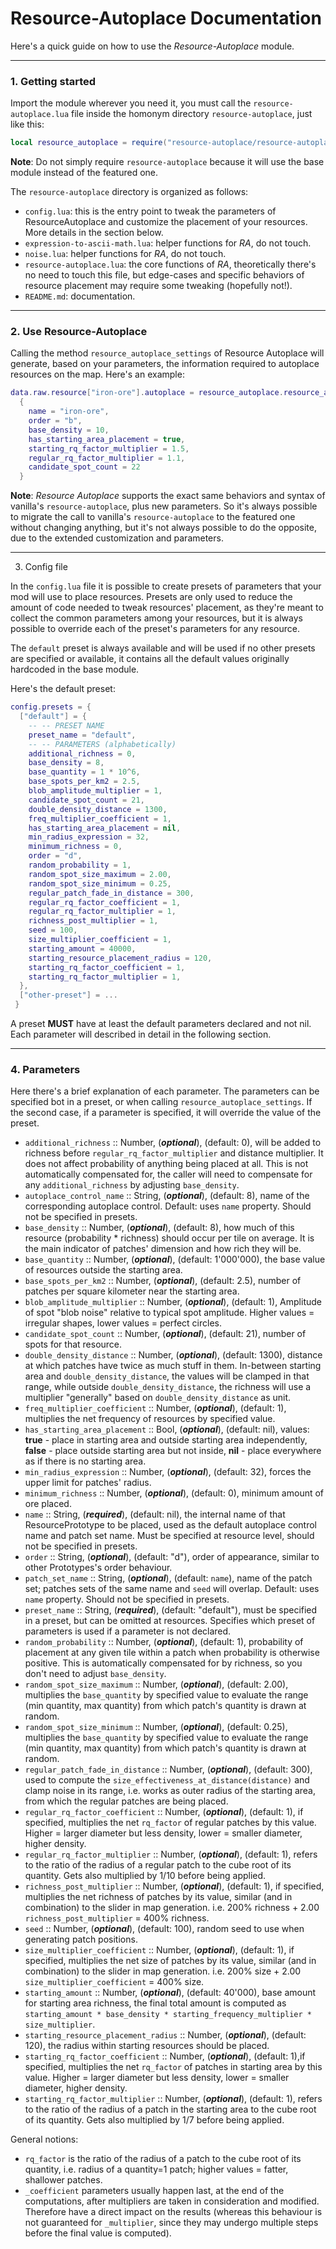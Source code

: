 # Resource-Autoplace Documentation

Here's a quick guide on how to use the *Resource-Autoplace* module.

---

### 1. Getting started

Import the module wherever you need it, you must call the `resource-autoplace.lua` file inside the homonym directory `resource-autoplace`, just like this:

```lua
local resource_autoplace = require("resource-autoplace/resource-autoplace")
```

**Note**: Do not simply require `resource-autoplace` because it will use the base module instead of the featured one.

The `resource-autoplace` directory is organized as follows:
- `config.lua`: this is the entry point to tweak the parameters of ResourceAutoplace and customize the placement of your resources. More details in the section below.
- `expression-to-ascii-math.lua`: helper functions for *RA*, do not touch.
- `noise.lua`: helper functions for *RA*, do not touch.
- `resource-autoplace.lua`: the core functions of *RA*, theoretically there's no need to touch this file, but edge-cases and specific behaviors of resource placement may require some tweaking (hopefully not!).
- `README.md`: documentation.

---

### 2. Use Resource-Autoplace

Calling the method `resource_autoplace_settings` of Resource Autoplace will generate, based on your parameters, the information required to autoplace resources on the map. Here's an example:

```lua
data.raw.resource["iron-ore"].autoplace = resource_autoplace.resource_autoplace_settings
  {
    name = "iron-ore",
    order = "b",
    base_density = 10,
    has_starting_area_placement = true,
    starting_rq_factor_multiplier = 1.5,
    regular_rq_factor_multiplier = 1.1,
    candidate_spot_count = 22
  }
```

**Note**: *Resource Autoplace* supports the exact same behaviors and syntax of vanilla's `resource-autoplace`, plus new parameters. So it's always possible to migrate the call to vanilla's `resource-autoplace` to the featured one without changing anything, but it's not always possible to do the opposite, due to the extended customization and parameters.

---


3. Config file

In the `config.lua` file it is possible to create presets of parameters that your mod will use to place resources. Presets are only used to reduce the amount of code needed to tweak resources' placement, as they're meant to collect the common parameters among your resources, but it is always possible to override each of the preset's parameters for any resource.

The `default` preset is always available and will be used if no other presets are specified or available, it contains all the default values originally hardcoded in the base module.

Here's the default preset:

```lua
config.presets = {
  ["default"] = {
    -- -- PRESET NAME
    preset_name = "default",
    -- -- PARAMETERS (alphabetically)
    additional_richness = 0,
    base_density = 8,
    base_quantity = 1 * 10^6,
    base_spots_per_km2 = 2.5,
    blob_amplitude_multiplier = 1,
    candidate_spot_count = 21,
    double_density_distance = 1300,
    freq_multiplier_coefficient = 1,
    has_starting_area_placement = nil,
    min_radius_expression = 32,
    minimum_richness = 0,
    order = "d",
    random_probability = 1,
    random_spot_size_maximum = 2.00,
    random_spot_size_minimum = 0.25,
    regular_patch_fade_in_distance = 300,
    regular_rq_factor_coefficient = 1,
    regular_rq_factor_multiplier = 1,
    richness_post_multiplier = 1,
    seed = 100,
    size_multiplier_coefficient = 1,
    starting_amount = 40000,
    starting_resource_placement_radius = 120,
    starting_rq_factor_coefficient = 1,
    starting_rq_factor_multiplier = 1,
  },
  ["other-preset"] = ...
 }
```

A preset **MUST** have at least the default parameters declared and not nil. Each parameter will described in detail in the following section.

---

### 4. Parameters

Here there's a brief explanation of each parameter. The parameters can be specified bot in a preset, or when calling `resource_autoplace_settings`. If the second case, if a parameter is specified, it will override the value of the preset.

- `additional_richness` :: Number, (**_optional_**), (default: 0), will be added to richness before `regular_rq_factor_multiplier` and distance multiplier. It does not affect probability of anything being placed at all. This is not automatically compensated for, the caller will need to compensate for any `additional_richness` by adjusting `base_density`.
- `autoplace_control_name` :: String, (**_optional_**), (default: 8), name of the corresponding autoplace control. Default: uses `name` property. Should not be specified in presets.
- `base_density` :: Number, (**_optional_**), (default: 8), how much of this resource (probability * richness) should occur per tile on average. It is the main indicator of patches' dimension and how rich they will be. 
- `base_quantity` :: Number, (**_optional_**), (default: 1'000'000), the base value of resources outside the starting area.
- `base_spots_per_km2` :: Number, (**_optional_**), (default: 2.5), number of patches per square kilometer near the starting area.
- `blob_amplitude_multiplier` :: Number, (**_optional_**), (default: 1), Amplitude of spot "blob noise" relative to typical spot amplitude. Higher values = irregular shapes, lower values = perfect circles.
- `candidate_spot_count` :: Number, (**_optional_**), (default: 21), number of spots for that resource.
- `double_density_distance` :: Number, (**_optional_**), (default: 1300), distance at which patches have twice as much stuff in them. In-between starting area and `double_density_distance`, the values will be clamped in that range, while outside `double_density_distance`, the richness will use a multiplier "generally" based on `double_density_distance` as unit.
- `freq_multiplier_coefficient` :: Number, (**_optional_**), (default: 1), multiplies the net frequency of resources by specified value.
- `has_starting_area_placement` :: Bool, (**_optional_**), (default: nil), values: **true** - place in starting area and outside starting area independently, **false** - place outside starting area but not inside, **nil** - place everywhere as if there is no starting area.
- `min_radius_expression` :: Number, (**_optional_**), (default: 32), forces the upper limit for patches' radius.
- `minimum_richness` :: Number, (**_optional_**), (default: 0), minimum amount of ore placed.
- `name` :: String, (**_required_**), (default: nil), the internal name of that ResourcePrototype to be placed, used as the default autoplace control name and patch set name. Must be specified at resource level, should not be specified in presets.
- `order` :: String, (**_optional_**), (default: "d"), order of appearance, similar to other Prototypes's order behaviour.
- `patch_set_name` :: String, (**_optional_**), (default: `name`), name of the patch set; patches sets of the same name and `seed` will overlap. Default: uses `name` property. Should not be specified in presets.
- `preset_name` :: String, (**_required_**), (default: "default"), must be specified in a preset, but can be omitted at resources. Specifies which preset of parameters is used if a parameter is not declared.
- `random_probability` :: Number, (**_optional_**), (default: 1), probability of placement at any given tile within a patch when probability is otherwise positive. This is automatically compensated for by richness, so you don't need to adjust `base_density`.
- `random_spot_size_maximum` :: Number, (**_optional_**), (default: 2.00), multiplies the `base_quantity` by specified value to evaluate the range (min quantity, max quantity) from which patch's quantity is drawn at random.
- `random_spot_size_minimum` :: Number, (**_optional_**), (default: 0.25), multiplies the `base_quantity` by specified value to evaluate the range (min quantity, max quantity) from which patch's quantity is drawn at random.
- `regular_patch_fade_in_distance` :: Number, (**_optional_**), (default: 300), used to compute the `size_effectiveness_at_distance(distance)` and clamp noise in its range, i.e. works as outer radius of the starting area, from which the regular patches are being placed.
- `regular_rq_factor_coefficient` :: Number, (**_optional_**), (default: 1), if specified, multiplies the net `rq_factor` of regular patches by this value. Higher = larger diameter but less density, lower = smaller diameter, higher density.
- `regular_rq_factor_multiplier` :: Number, (**_optional_**), (default: 1), refers to the ratio of the radius of a regular patch to the cube root of its quantity. Gets also multiplied by 1/10 before being applied.
- `richness_post_multiplier` :: Number, (**_optional_**), (default: 1), if specified, multiplies the net richness of patches by its value, similar (and in combination) to the slider in map generation. i.e. 200% richness + 2.00 `richness_post_multiplier` = 400% richness.
- `seed` :: Number, (**_optional_**), (default: 100), random seed to use when generating patch positions.
- `size_multiplier_coefficient` :: Number, (**_optional_**), (default: 1), if specified, multiplies the net size of patches by its value, similar (and in combination) to the slider in map generation. i.e. 200% size + 2.00 `size_multiplier_coefficient` = 400% size.
- `starting_amount` :: Number, (**_optional_**), (default: 40'000), base amount for starting area richness, the final total amount is computed as `starting_amount * base_density * starting_frequency_multiplier * size_multiplier`.
- `starting_resource_placement_radius` :: Number, (**_optional_**), (default: 120), the radius within starting resources should be placed.
- `starting_rq_factor_coefficient` :: Number, (**_optional_**), (default: 1),if specified, multiplies the net `rq_factor` of patches in starting area by this value. Higher = larger diameter but less density, lower = smaller diameter, higher density.
- `starting_rq_factor_multiplier` :: Number, (**_optional_**), (default: 1), refers to the ratio of the radius of a patch in the starting area to the cube root of its quantity. Gets also multiplied by 1/7 before being applied.


General notions:

- `rq_factor` is the ratio of the radius of a patch to the cube root of its quantity, i.e. radius of a quantity=1 patch; higher values = fatter, shallower patches.
- `_coefficient` parameters usually happen last, at the end of the computations, after multipliers are taken in consideration and modified. Therefore have a direct impact on the results (whereas this behaviour is not guaranteed for `_multiplier`, since they may undergo multiple steps before the final value is computed).
